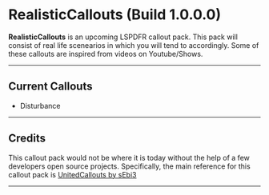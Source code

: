 # RealisticCallouts (Build 1.0.0.0)</em>

<b>RealisticCallouts</b> is an upcoming LSPDFR callout pack. This pack will consist of real life scenearios in which you will tend to accordingly. Some of these callouts are inspired from videos on Youtube/Shows.

--------

## Current Callouts
- Disturbance

--------
## Credits
This callout pack would not be where it is today without the help of a few developers open source projects. Specifically, the main reference for this callout pack is [UnitedCallouts by sEbi3](https://github.com/sEbi3/UnitedCallouts/)

--------

